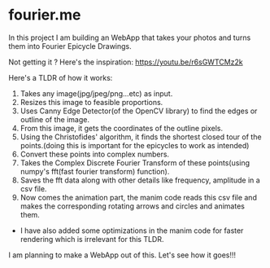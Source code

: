 # fourier.me

In this project I am building an WebApp that takes your photos and turns them into Fourier Epicycle Drawings.

Not getting it ? Here's the inspiration: https://youtu.be/r6sGWTCMz2k

Here's a TLDR of how it works:

  1. Takes any image(jpg/jpeg/png...etc) as input.
  2. Resizes this image to feasible proportions.
  3. Uses Canny Edge Detector(of the OpenCV library) to find the edges or outline of the image.
  4. From this image, it gets the coordinates of the outline pixels.
  5. Using the Christofides' algorithm, it finds the shortest closed tour of the points.(doing this is important for the epicycles to work as intended)
  6. Convert these points into complex numbers.
  7. Takes the Complex Discrete Fourier Transform of these points(using numpy's fft(fast fourier transform) function).
  8. Saves the fft data along with other details like frequency, amplitude in a csv file.
  9. Now comes the animation part, the manim code reads this csv file and makes the corresponding rotating arrows and circles and animates them.
  * I have also added some optimizations in the manim code for faster rendering which is irrelevant for this TLDR.

I am planning to make a WebApp out of this. Let's see how it goes!!!
